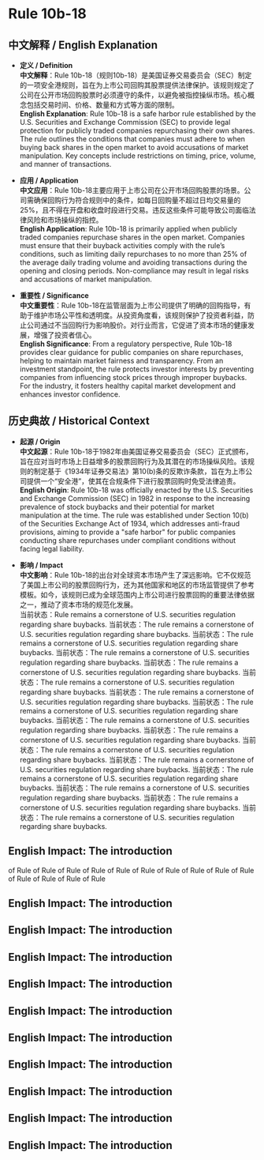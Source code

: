 # Rule 10b-18

## 中文解释 / English Explanation

* **定义 / Definition**  
  **中文解释**：Rule 10b-18（规则10b-18）是美国证券交易委员会（SEC）制定的一项安全港规则，旨在为上市公司回购其股票提供法律保护。该规则规定了公司在公开市场回购股票时必须遵守的条件，以避免被指控操纵市场。核心概念包括交易时间、价格、数量和方式等方面的限制。  
  **English Explanation**: Rule 10b-18 is a safe harbor rule established by the U.S. Securities and Exchange Commission (SEC) to provide legal protection for publicly traded companies repurchasing their own shares. The rule outlines the conditions that companies must adhere to when buying back shares in the open market to avoid accusations of market manipulation. Key concepts include restrictions on timing, price, volume, and manner of transactions.

* **应用 / Application**  
  **中文应用**：Rule 10b-18主要应用于上市公司在公开市场回购股票的场景。公司需确保回购行为符合规则中的条件，如每日回购量不超过日均交易量的25%，且不得在开盘和收盘时段进行交易。违反这些条件可能导致公司面临法律风险和市场操纵的指控。  
  **English Application**: Rule 10b-18 is primarily applied when publicly traded companies repurchase shares in the open market. Companies must ensure that their buyback activities comply with the rule’s conditions, such as limiting daily repurchases to no more than 25% of the average daily trading volume and avoiding transactions during the opening and closing periods. Non-compliance may result in legal risks and accusations of market manipulation.

* **重要性 / Significance**  
  **中文重要性**：Rule 10b-18在监管层面为上市公司提供了明确的回购指导，有助于维护市场公平性和透明度。从投资角度看，该规则保护了投资者利益，防止公司通过不当回购行为影响股价。对行业而言，它促进了资本市场的健康发展，增强了投资者信心。  
  **English Significance**: From a regulatory perspective, Rule 10b-18 provides clear guidance for public companies on share repurchases, helping to maintain market fairness and transparency. From an investment standpoint, the rule protects investor interests by preventing companies from influencing stock prices through improper buybacks. For the industry, it fosters healthy capital market development and enhances investor confidence.

## 历史典故 / Historical Context

* **起源 / Origin**  
  **中文起源**：Rule 10b-18于1982年由美国证券交易委员会（SEC）正式颁布，旨在应对当时市场上日益增多的股票回购行为及其潜在的市场操纵风险。该规则的制定基于《1934年证券交易法》第10(b)条的反欺诈条款，旨在为上市公司提供一个“安全港”，使其在合规条件下进行股票回购时免受法律追责。  
  **English Origin**: Rule 10b-18 was officially enacted by the U.S. Securities and Exchange Commission (SEC) in 1982 in response to the increasing prevalence of stock buybacks and their potential for market manipulation at the time. The rule was established under Section 10(b) of the Securities Exchange Act of 1934, which addresses anti-fraud provisions, aiming to provide a "safe harbor" for public companies conducting share repurchases under compliant conditions without facing legal liability.

* **影响 / Impact**  
  **中文影响**：Rule 10b-18的出台对全球资本市场产生了深远影响。它不仅规范了美国上市公司的股票回购行为，还为其他国家和地区的市场监管提供了参考模板。如今，该规则已成为全球范围内上市公司进行股票回购的重要法律依据之一，推动了资本市场的规范化发展。  
  当前状态：Rule remains a cornerstone of U.S. securities regulation regarding share buybacks.
  当前状态：The rule remains a cornerstone of U.S. securities regulation regarding share buybacks.
  当前状态：The rule remains a cornerstone of U.S. securities regulation regarding share buybacks.
  当前状态：The rule remains a cornerstone of U.S. securities regulation regarding share buybacks.
  当前状态：The rule remains a cornerstone of U.S. securities regulation regarding share buybacks.
  当前状态：The rule remains a cornerstone of U.S. securities regulation regarding share buybacks.
  当前状态：The rule remains a cornerstone of U.S. securities regulation regarding share buybacks.
  当前状态：The rule remains a cornerstone of U.S. securities regulation regarding share buybacks.
  当前状态：The rule remains a cornerstone of U.S. securities regulation regarding share buybacks.
  当前状态：The rule remains a cornerstone of U.S. securities regulation regarding share buybacks.
  当前状态：The rule remains a cornerstone of U.S. securities regulation regarding share buybacks.
  当前状态：The rule remains a cornerstone of U.S. securities regulation regarding share buybacks.
  当前状态：The rule remains a cornerstone of U.S. securities regulation regarding share buybacks.
  当前状态：The rule remains a cornerstone of U.S. securities regulation regarding share buybacks.
  当前状态：The rule remains a cornerstone of U.S. securities regulation regarding share buybacks.
  当前状态：The rule remains a cornerstone of U.S. securities regulation regarding share buybacks.

## English Impact: The introduction
of Rule
of Rule
of Rule
of Rule
of Rule
of Rule
of Rule
of Rule
of Rule
of Rule
of Rule
of Rule
of Rule
of Rule

## English Impact: The introduction

## English Impact: The introduction

## English Impact: The introduction

## English Impact: The introduction

## English Impact: The introduction

## English Impact: The introduction

## English Impact: The introduction

## English Impact: The introduction

## English Impact: The introduction

## English Impact: The introduction